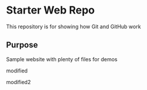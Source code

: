 # Starter Web Repo

This repository is for showing how Git and GitHub work

## Purpose

Sample website with plenty of files for demos

modified

modified2
